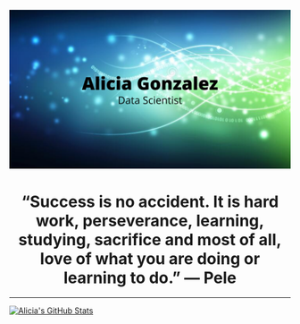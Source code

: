 

![Alicia Gonzalez](https://github.com/aliciag92/aliciag92/blob/main/heading.png?raw=true)

<h1 align="center">
“Success is no accident. It is hard work, perseverance, learning, studying, sacrifice and most of all, love of what you are doing or learning to do.” ― Pele
</h1>

***
[![Alicia's GitHub Stats](https://github-readme-stats.vercel.app/api?username=aliciag92&theme=tokyonight&show_icons=true&hide=prs,issues)](https://github.com/anuraghazra/github-readme-stats)


